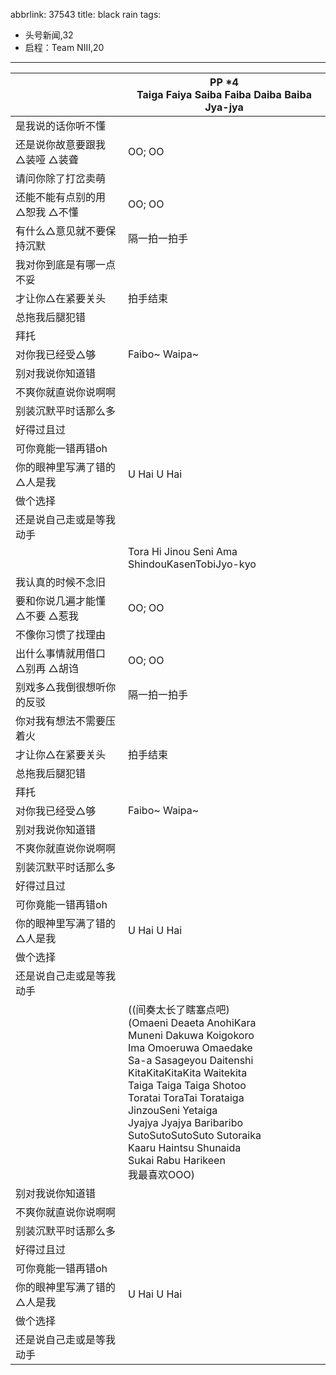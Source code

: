 abbrlink: 37543
title: black rain
tags:
  - 头号新闻,32
  - 启程：Team NIII,20
---
|      |PP *4<br>Taiga Faiya Saiba Faiba Daiba Baiba Jya-jya|
|--|--|
|是我说的话你听不懂|      |
|还是说你故意要跟我 △装哑 △装聋|OO; OO|
|请问你除了打岔卖萌|      |
|还能不能有点别的用 △恕我 △不懂|OO; OO|
|有什么△意见就不要保持沉默|隔一拍一拍手|
|我对你到底是有哪一点不妥|      |
|才让你△在紧要关头|拍手结束|
|总拖我后腿犯错|      |
|拜托|      |
|对你我已经受△够|Faibo~ Waipa~|
|别对我说你知道错|      |
|不爽你就直说你说啊啊|      |
|别装沉默平时话那么多|      |
|好得过且过|      |
|可你竟能一错再错oh|      |
|你的眼神里写满了错的△人是我|U Hai U Hai|
|做个选择|      |
|还是说自己走或是等我动手|      |
|      |Tora Hi Jinou Seni Ama ShindouKasenTobiJyo-kyo|
|我认真的时候不念旧|      |
|要和你说几遍才能懂 △不要 △惹我|OO; OO|
|不像你习惯了找理由|      |
|出什么事情就用借口 △别再 △胡诌|OO; OO|
|别戏多△我倒很想听你的反驳|隔一拍一拍手|
|你对我有想法不需要压着火|      |
|才让你△在紧要关头|拍手结束|
|总拖我后腿犯错|      |
|拜托|      |
|对你我已经受△够|Faibo~ Waipa~|
|别对我说你知道错|      |
|不爽你就直说你说啊啊|      |
|别装沉默平时话那么多|      |
|好得过且过|      |
|可你竟能一错再错oh|      |
|你的眼神里写满了错的△人是我|U Hai U Hai|
|做个选择|      |
|还是说自己走或是等我动手|      |
|      |((间奏太长了瞎塞点吧)<br>(Omaeni Deaeta AnohiKara<br>Muneni Dakuwa Koigokoro<br>Ima Omoeruwa Omaedake<br>Sa-a Sasageyou Daitenshi<br>KitaKitaKitaKita Waitekita<br>Taiga Taiga Taiga Shotoo<br>Toratai ToraTai Torataiga<br>JinzouSeni Yetaiga<br>Jyajya Jyajya Baribaribo<br>SutoSutoSutoSuto Sutoraika<br>Kaaru Haintsu Shunaida<br>Sukai Rabu Harikeen<br>我最喜欢OOO)|
|别对我说你知道错|      |
|不爽你就直说你说啊啊|      |
|别装沉默平时话那么多|      |
|好得过且过|      |
|可你竟能一错再错oh|      |
|你的眼神里写满了错的△人是我|U Hai U Hai|
|做个选择|      |
|还是说自己走或是等我动手|      |
